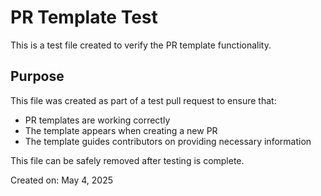 # PR Template Test

This is a test file created to verify the PR template functionality. 

## Purpose

This file was created as part of a test pull request to ensure that:
- PR templates are working correctly
- The template appears when creating a new PR
- The template guides contributors on providing necessary information

This file can be safely removed after testing is complete.

Created on: May 4, 2025

